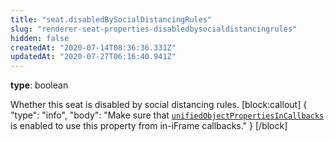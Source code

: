 ```yaml
---
title: "seat.disabledBySocialDistancingRules"
slug: "renderer-seat-properties-disabledbysocialdistancingrules"
hidden: false
createdAt: "2020-07-14T08:36:36.331Z"
updatedAt: "2020-07-27T06:16:40.941Z"
---
```

**type**: boolean

Whether this seat is disabled by social distancing rules.
[block:callout]
{
  &quot;type&quot;: &quot;info&quot;,
  &quot;body&quot;: &quot;Make sure that [`unifiedObjectPropertiesInCallbacks`](https://docs.seats.io/docs/renderer-config-unifiedobjectpropertiesincallbacks) is enabled to use this property from in-iFrame callbacks.&quot;
}
[/block]
